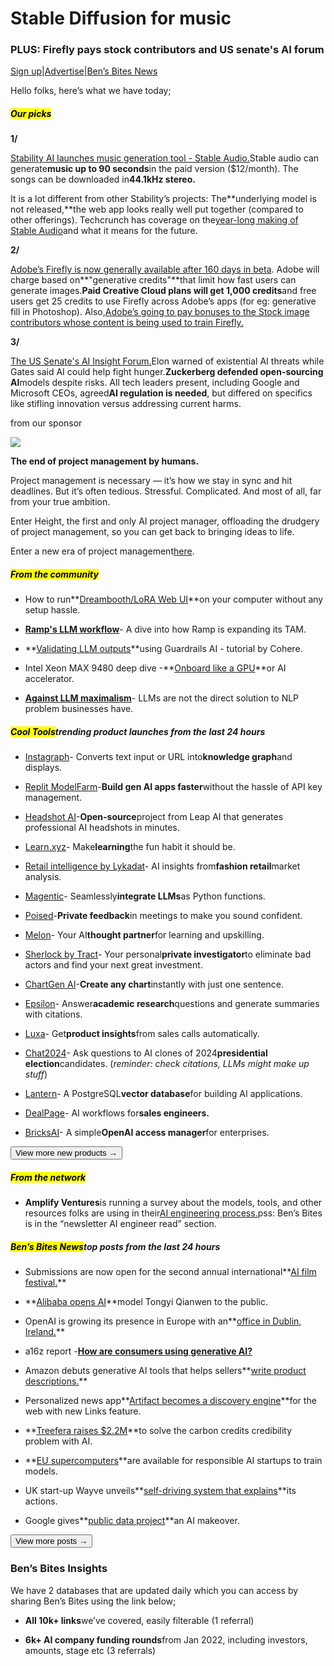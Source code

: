 # Stable Diffusion for music

### PLUS: Firefly pays stock contributors and US senate's AI forum

[Sign up](https://www.bensbites.co/?utm_source=bensbites\&utm_medium=referral\&utm_campaign=stable-diffusion-for-music)|[Advertise](https://sponsor.bensbites.co/?utm_source=bensbites\&utm_medium=referral\&utm_campaign=stable-diffusion-for-music)|[Ben’s Bites News](https://news.bensbites.co/?utm_source=bensbites\&utm_medium=referral\&utm_campaign=stable-diffusion-for-music)

Hello folks, here’s what we have today;

##### <mark>**Our picks**</mark>

**1/**

[Stability AI launches music generation tool - Stable Audio.](https://www.stableaudio.com/?utm_source=bensbites\&utm_medium=referral\&utm_campaign=stable-diffusion-for-music)Stable audio can generate**music up to 90 seconds**in the paid version ($12/month). The songs can be downloaded in**44.1kHz stereo.**

It is a lot different from other Stability’s projects: The\*\*underlying model is not released,\*\*the web app looks really well put together (compared to other offerings). Techcrunch has coverage on the[year-long making of Stable Audio](https://techcrunch.com/2023/09/13/stability-ai-gunning-for-a-hit-launches-an-ai-powered-music-generator/?utm_source=bensbites\&utm_medium=referral\&utm_campaign=stable-diffusion-for-music)and what it means for the future.

**2/**

[Adobe’s Firefly is now generally available after 160 days in beta](https://techcrunch.com/2023/09/13/adobes-firefly-generative-ai-models-are-now-generally-available-get-pricing-plans/?utm_source=bensbites\&utm_medium=referral\&utm_campaign=stable-diffusion-for-music). Adobe will charge based on\*\*"generative credits"\*\*that limit how fast users can generate images.**Paid Creative Cloud plans will get 1,000 credits**and free users get 25 credits to use Firefly across Adobe’s apps (for eg: generative fill in Photoshop). Also,[Adobe’s going to pay bonuses to the Stock image contributors whose content is being used to train Firefly.](https://techcrunch.com/2023/09/13/adobe-starts-paying-bonuses-to-stock-contributors-whose-content-is-being-used-to-train-firefly/?utm_source=bensbites\&utm_medium=referral\&utm_campaign=stable-diffusion-for-music)

**3/**

[The US Senate's AI Insight Forum.](https://www.wsj.com/tech/musk-warns-senators-about-ai-threat-while-gates-says-the-technology-could-target-world-hunger-121a5890?mod=followamazon\&utm_source=bensbites\&utm_medium=referral\&utm_campaign=stable-diffusion-for-music)Elon warned of existential AI threats while Gates said AI could help fight hunger.**Zuckerberg defended open-sourcing AI**models despite risks. All tech leaders present, including Google and Microsoft CEOs, agreed**AI regulation is needed**, but differed on specifics like stifling innovation versus addressing current harms.

from our sponsor

![](https://media.beehiiv.com/cdn-cgi/image/fit=scale-down,format=auto,onerror=redirect,quality=80/uploads/asset/file/3d4f58b2-b4bb-4bcf-b510-e43eff359687/logo-height.png)

**The end of project management by humans.**

Project management is necessary — it’s how we stay in sync and hit deadlines. But it’s often tedious. Stressful. Complicated. And most of all, far from your true ambition.

Enter Height, the first and only AI project manager, offloading the drudgery of project management, so you can get back to bringing ideas to life.

Enter a new era of project management[here](https://height.app/?home=\&utm_source=Bensbites\&utm_medium=Newsletter\&utm_campaign=Newsletter).

##### <mark>**From the community**</mark>

- How to run\*\*[Dreambooth/LoRA Web UI](https://medium.com/@cocktailpeanut/how-to-run-kohya-ss-dreambooth-lora-web-ui-on-your-computer-with-one-click-62aca5f5b4ef?utm_source=bensbites\&utm_medium=referral\&utm_campaign=stable-diffusion-for-music)\*\*on your computer without any setup hassle.

- **[Ramp's LLM workflow](https://sacra.com/research/ramp-llm-workflow/?utm_source=bensbites\&utm_medium=referral\&utm_campaign=stable-diffusion-for-music)**- A dive into how Ramp is expanding its TAM.

- \*\*[Validating LLM outputs](https://txt.cohere.com/validating-llm-outputs/?utm_source=bensbites\&utm_medium=referral\&utm_campaign=stable-diffusion-for-music)\*\*using Guardrails AI - tutorial by Cohere.

- Intel Xeon MAX 9480 deep dive -\*\*[Onboard like a GPU](https://www.servethehome.com/intel-xeon-max-9480-deep-dive-intel-has-64gb-hbm2e-onboard-like-a-gpu-or-ai-accelerator/?utm_source=bensbites\&utm_medium=referral\&utm_campaign=stable-diffusion-for-music)\*\*or AI accelerator.

- **[Against LLM maximalism](https://explosion.ai/blog/against-llm-maximalism?utm_source=bensbites\&utm_medium=referral\&utm_campaign=stable-diffusion-for-music)**- LLMs are not the direct solution to NLP problem businesses have.

##### <mark>**Cool Tools**</mark>trending product launches from the last 24 hours

- [Instagraph](https://github.com/yoheinakajima/instagraph?utm_source=bensbites\&utm_medium=referral\&utm_campaign=stable-diffusion-for-music)- Converts text input or URL into**knowledge graph**and displays.

- [Replit ModelFarm](https://blog.replit.com/modelfarm?utm_source=bensbites\&utm_medium=referral\&utm_campaign=stable-diffusion-for-music)-**Build gen AI apps faster**without the hassle of API key management.

- [Headshot AI](https://github.com/leap-ai/headshots-starter?utm_source=bensbites\&utm_medium=referral\&utm_campaign=stable-diffusion-for-music)-**Open-source**project from Leap AI that generates professional AI headshots in minutes.

- [Learn.xyz](https://apps.apple.com/gb/app/learn-xyz-learn-with-ai/id6451459620?utm_source=bensbites\&utm_medium=referral\&utm_campaign=stable-diffusion-for-music)- Make**learning**the fun habit it should be.

- [Retail intelligence by Lykadat](https://solutions.lykdat.com/products/review-analysis?utm_source=bensbites\&utm_medium=referral\&utm_campaign=stable-diffusion-for-music)- AI insights from**fashion retail**market analysis.

- [Magentic](https://github.com/jackmpcollins/magentic?utm_source=bensbites\&utm_medium=referral\&utm_campaign=stable-diffusion-for-music)- Seamlessly**integrate LLMs**as Python functions.

- [Poised](https://www.poised.com/?utm_source=bensbites\&utm_medium=referral\&utm_campaign=stable-diffusion-for-music)-**Private feedback**in meetings to make you sound confident.

- [Melon](https://www.meln.ai/?utm_source=bensbites\&utm_medium=referral\&utm_campaign=stable-diffusion-for-music)- Your AI**thought partner**for learning and upskilling.

- [Sherlock by Tract](https://www.usetract.com/tract_sherlock/?utm_source=bensbites\&utm_medium=referral\&utm_campaign=stable-diffusion-for-music)- Your personal**private investigator**to eliminate bad actors and find your next great investment.

- [ChartGen AI](https://www.einblick.ai/chartgenai/?utm_source=bensbites\&utm_medium=referral\&utm_campaign=stable-diffusion-for-music)-**Create any chart**instantly with just one sentence.

- [Epsilon](https://www.epsilon-ai.com/?utm_source=bensbites\&utm_medium=referral\&utm_campaign=stable-diffusion-for-music)- Answer**academic research**questions and generate summaries with citations.

- [Luxa](https://www.luxa.ai/?utm_source=bensbites\&utm_medium=referral\&utm_campaign=stable-diffusion-for-music)- Get**product insights**from sales calls automatically.

- [Chat2024](https://www.chat2024.com/?utm_source=bensbites\&utm_medium=referral\&utm_campaign=stable-diffusion-for-music)- Ask questions to AI clones of 2024**presidential election**candidates. (*reminder: check citations, LLMs might make up stuff*)

- [Lantern](https://lantern.dev/?utm_source=bensbites\&utm_medium=referral\&utm_campaign=stable-diffusion-for-music)- A PostgreSQL**vector database**for building AI applications.

- [DealPage](https://www.dealpage.ai/?utm_source=bensbites\&utm_medium=referral\&utm_campaign=stable-diffusion-for-music)- AI workflows for**sales engineers.**

- [BricksAI](https://www.trybricks.ai/?utm_source=bensbites\&utm_medium=referral\&utm_campaign=stable-diffusion-for-music)- A simple**OpenAI access manager**for enterprises.

[<button>View more new products →</button>](https://news.bensbites.co/tags/show?utm_source=bensbites\&utm_medium=referral\&utm_campaign=stable-diffusion-for-music)

##### <mark>**From the network**</mark>

- **Amplify Ventures**is running a survey about the models, tools, and other resources folks are using in their[AI engineering process.](https://twitter.com/AmplifyPartners/status/1702069754872070494?utm_source=bensbites\&utm_medium=referral\&utm_campaign=stable-diffusion-for-music)pss: Ben’s Bites is in the “newsletter AI engineer read” section.

##### <mark>**Ben’s Bites News**</mark>top posts from the last 24 hours

- Submissions are now open for the second annual international\*\*[AI film festival.](https://aiff.com?utm_source=bensbites\&utm_medium=referral\&utm_campaign=stable-diffusion-for-music)\*\*

- \*\*[Alibaba opens AI](https://www.reuters.com/business/retail-consumer/alibaba-opens-ai-model-tongyi-qianwen-public-2023-09-13/?utm_source=bensbites\&utm_medium=referral\&utm_campaign=stable-diffusion-for-music)\*\*model Tongyi Qianwen to the public.

- OpenAI is growing its presence in Europe with an\*\*[office in Dublin, Ireland.](https://openai.com/blog/introducing-openai-dublin?utm_source=bensbites\&utm_medium=referral\&utm_campaign=stable-diffusion-for-music)\*\*

- a16z report -**[How are consumers using generative AI?](https://a16z.com/how-are-consumers-using-generative-ai/?utm_source=bensbites\&utm_medium=referral\&utm_campaign=stable-diffusion-for-music)**

- Amazon debuts generative AI tools that helps sellers\*\*[write product descriptions.](https://techcrunch.com/2023/09/13/amazon-debuts-generative-ai-tools-that-helps-sellers-write-product-descriptions/?utm_source=bensbites\&utm_medium=referral\&utm_campaign=stable-diffusion-for-music)\*\*

- Personalized news app\*\*[Artifact becomes a discovery engine](https://techcrunch.com/2023/09/13/personalized-news-ap-artifact-becomes-a-discovery-engine-for-the-web-with-new-links-feature/?utm_source=bensbites\&utm_medium=referral\&utm_campaign=stable-diffusion-for-music)\*\*for the web with new Links feature.

- \*\*[Treefera raises $2.2M](https://techcrunch.com/2023/09/13/treefera-2m-pre-seed-round-carbon-credits/?utm_source=bensbites\&utm_medium=referral\&utm_campaign=stable-diffusion-for-music)\*\*to solve the carbon credits credibility problem with AI.

- \*\*[EU supercomputers](https://techcrunch.com/2023/09/13/eu-supercomputers-for-ai/?utm_source=bensbites\&utm_medium=referral\&utm_campaign=stable-diffusion-for-music)\*\*are available for responsible AI startups to train models.

- UK start-up Wayve unveils\*\*[self-driving system that explains](https://www.ft.com/content/a5a5f2ea-e95f-4358-9f80-d10c5ed90453?utm_source=bensbites\&utm_medium=referral\&utm_campaign=stable-diffusion-for-music)\*\*its actions.

- Google gives\*\*[public data project](https://www.semafor.com/article/09/13/2023/google-gives-public-data-project-an-ai-makeover?utm_source=bensbites\&utm_medium=referral\&utm_campaign=stable-diffusion-for-music)\*\*an AI makeover.

[<button>View more posts →</button>](https://news.bensbites.co/tags/news/trending?utm_source=bensbites\&utm_medium=referral\&utm_campaign=stable-diffusion-for-music)

### Ben’s Bites Insights

We have 2 databases that are updated daily which you can access by sharing Ben’s Bites using the link below;

- **All 10k+ links**we’ve covered, easily filterable (1 referral)

- **6k+ AI company funding rounds**from Jan 2022, including investors, amounts, stage etc (3 referrals)
